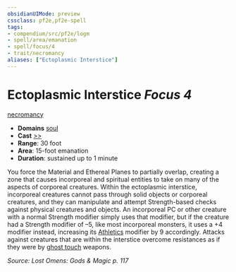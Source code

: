 ```yaml
---
obsidianUIMode: preview
cssclass: pf2e,pf2e-spell
tags:
- compendium/src/pf2e/logm
- spell/area/emanation
- spell/focus/4
- trait/necromancy
aliases: ["Ectoplasmic Interstice"]
---
```

# Ectoplasmic Interstice *Focus 4*   
[necromancy](necromancy.md "Necromancy School Trait")  

- **Domains** [soul](Reference/Compendium/Setting/domains.md#Soul)
- **Cast** [>>](chapter-9-playing-the-game.md#Actions "Two-Action") 
- **Range**: 30 foot
- **Area**: 15-foot emanation
- **Duration**: sustained up to 1 minute

You force the Material and Ethereal Planes to partially overlap, creating a zone that causes incorporeal and spiritual entities to take on many of the aspects of corporeal creatures. Within the ectoplasmic interstice, incorporeal creatures cannot pass through solid objects or corporeal creatures, and they can manipulate and attempt Strength-based checks against physical creatures and objects. An incorporeal PC or other creature with a normal Strength modifier simply uses that modifier, but if the creature had a Strength modifier of –5, like most incorporeal monsters, it uses a +4 modifier instead, increasing its [Athletics](skills.md#Athletics) modifier by 9 accordingly. Attacks against creatures that are within the interstice overcome resistances as if they were by [ghost touch](ghost-touch.md) weapons.

*Source: Lost Omens: Gods & Magic p. 117*